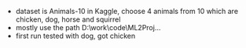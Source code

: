 - dataset is Animals-10 in Kaggle, choose 4 animals from 10 which are chicken, dog, horse and squirrel
- mostly use the path D:\work\code\ML2Proj\...
- first run tested with dog, got chicken
